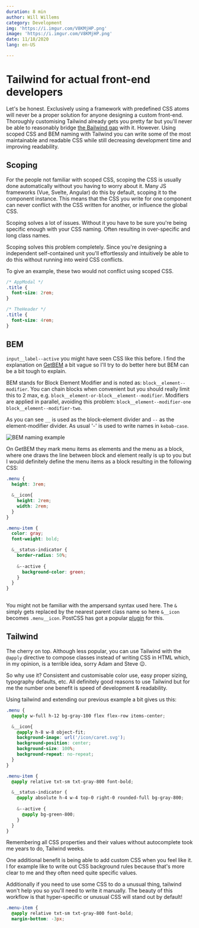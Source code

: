 ```yaml
---
duration: 8 min
author: Will Willems
category: Development
img: 'https://i.imgur.com/V8KMjHP.png'
image: 'https://i.imgur.com/V8KMjHP.png'
date: 11/18/2020
lang: en-US

---
```

# Tailwind for actual front-end developers

Let's be honest. Exclusively using a framework with predefined CSS atoms will never be a proper solution for anyone designing a custom front-end. Thoroughly customising Tailwind already gets you pretty far but you'll never be able to reasonably bridge [the Bailwind gap](https://twitter.com/ryanflorence/status/1251589516617379840) with it. However. Using scoped CSS and BEM naming with Tailwind you can write some of the most maintainable and readable CSS while still decreasing development time and improving readability.

## Scoping

For the people not familiar with scoped CSS, scoping the CSS is usually done automatically without you having to worry about it. Many JS frameworks (Vue, Svelte, Angular) do this by default, scoping it to the component instance. This means that the CSS you write for one component can never conflict with the CSS written for another, or influence the global CSS.

Scoping solves a lot of issues. Without it you have to be sure you're being specific enough with your CSS naming. Often resulting in over-specific and long class names.

Scoping solves this problem completely. Since you're designing a independent self-contained unit you'll effortlessly and intuitively be able to do this without running into weird CSS conflicts.

To give an example, these two would not conflict using scoped CSS.

```css
/* AppModal */
.title {
  font-size: 2rem;
}

/* TheHeader */
.title {
  font-size: 4rem;
}
```

## BEM

`input__label--active` you might have seen CSS like this before. I find the explanation on [GetBEM](http://getbem.com) a bit vague so I'll try to do better here but BEM can be a bit tough to explain.

BEM stands for Block Element Modifier and is noted as: `block__element--modifier`. You can chain blocks when convenient but you should really limit this to 2 max, e.g. `block__element-or-block__element--modifier`. Modifiers are applied in parallel, avoiding this problem: `block__element--modifier-one block__element--modifier-two`.

As you can see `__` is used as the block-element divider and `--` as the element-modifier divider. As usual '-' is used to write names in `kebab-case`.

![BEM naming example](https://i.imgur.com/ph5CajQ.jpg)

On GetBEM they mark menu items as elements and the menu as a block, where one draws the line between block and element really is up to you but I would definitely define the menu items as a block resulting in the following CSS:

```scss
.menu {
  height: 3rem;

  &__icon{
    height: 2rem;
    width: 2rem;
  }
}

.menu-item {
  color: gray;
  font-weight: bold;

  &__status-indicator {
    border-radius: 50%;
    
    &--active {
      background-color: green;
    }
  }
}
    
```

You might not be familiar with the ampersand syntax used here. The `&` simply gets replaced by the nearest parent class name so here `&__icon` becomes `.menu__icon`. PostCSS has got a popular [plugin](https://github.com/postcss/postcss-nested) for this.

## Tailwind

The cherry on top. Although less popular, you can use Tailwind with the `@apply` directive to compose classes instead of writing CSS in HTML which, in my opinion, is a terrible idea, sorry Adam and Steve 😉.

So why use it? Consistent and customisable color use, easy proper sizing, typography defaults, etc. All definitely good reasons to use Tailwind but for me the number one benefit is speed of development & readability.

Using tailwind and extending our previous example a bit gives us this:

```scss
.menu {
  @apply w-full h-12 bg-gray-100 flex flex-row items-center;

  &__icon{
    @apply h-8 w-8 object-fit;
    background-image: url('/icon/caret.svg');
    background-position: center;
    background-size: 100%;
    background-repeat: no-repeat;
  }
}

.menu-item {
  @apply relative txt-sm txt-gray-800 font-bold;

  &__status-indicator {
    @apply absolute h-4 w-4 top-0 right-0 rounded-full bg-gray-800;
    
    &--active {
      @apply bg-green-800;
    }
  }
}
```

Remembering all CSS properties and their values without autocomplete took me years to do, Tailwind weeks.

One additional benefit is being able to add custom CSS when you feel like it. I for example like to write out CSS background rules because that's more clear to me and they often need quite specific values.

Additionally if you need to use some CSS to do a unusual thing, tailwind won't help you so you'll need to write it manually. The beauty of this workflow is that hyper-specific or unusual CSS will stand out by default!

```scss
.menu-item {
  @apply relative txt-sm txt-gray-800 font-bold;
  margin-bottom: -3px;
```
